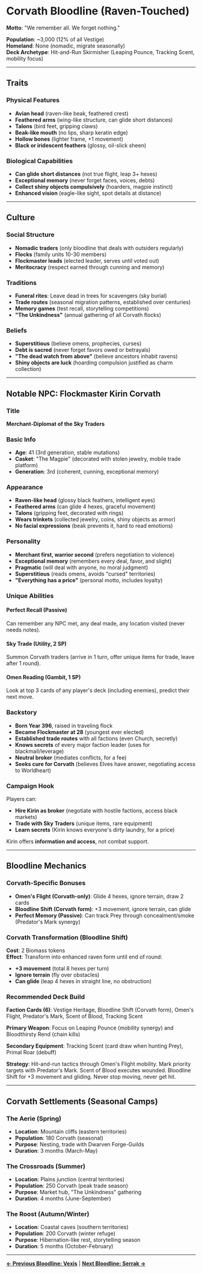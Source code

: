 # Corvath Bloodline (Raven-Touched)

**Motto**: "We remember all. We forget nothing."

**Population**: ~3,000 (12% of all Vestige)  
**Homeland**: None (nomadic, migrate seasonally)  
**Deck Archetype**: Hit-and-Run Skirmisher (Leaping Pounce, Tracking Scent, mobility focus)

---

## Traits

### Physical Features
- **Avian head** (raven-like beak, feathered crest)
- **Feathered arms** (wing-like structure, can glide short distances)
- **Talons** (bird feet, gripping claws)
- **Beak-like mouth** (no lips, sharp keratin edge)
- **Hollow bones** (lighter frame, +1 movement)
- **Black or iridescent feathers** (glossy, oil-slick sheen)

### Biological Capabilities
- **Can glide short distances** (not true flight, leap 3+ hexes)
- **Exceptional memory** (never forget faces, voices, debts)
- **Collect shiny objects compulsively** (hoarders, magpie instinct)
- **Enhanced vision** (eagle-like sight, spot details at distance)

---

## Culture

### Social Structure
- **Nomadic traders** (only bloodline that deals with outsiders regularly)
- **Flocks** (family units 10-30 members)
- **Flockmaster leads** (elected leader, serves until voted out)
- **Meritocracy** (respect earned through cunning and memory)

### Traditions
- **Funeral rites**: Leave dead in trees for scavengers (sky burial)
- **Trade routes** (seasonal migration patterns, established over centuries)
- **Memory games** (test recall, storytelling competitions)
- **"The Unkindness"** (annual gathering of all Corvath flocks)

### Beliefs
- **Superstitious** (believe omens, prophecies, curses)
- **Debt is sacred** (never forget favors owed or betrayals)
- **"The dead watch from above"** (believe ancestors inhabit ravens)
- **Shiny objects are luck** (hoarding compulsion justified as charm collection)

---

## Notable NPC: Flockmaster Kirin Corvath

### Title
**Merchant-Diplomat of the Sky Traders**

### Basic Info
- **Age**: 41 (3rd generation, stable mutations)
- **Casket**: "The Magpie" (decorated with stolen jewelry, mobile trade platform)
- **Generation**: 3rd (coherent, cunning, exceptional memory)

### Appearance
- **Raven-like head** (glossy black feathers, intelligent eyes)
- **Feathered arms** (can glide 4 hexes, graceful movement)
- **Talons** (gripping feet, decorated with rings)
- **Wears trinkets** (collected jewelry, coins, shiny objects as armor)
- **No facial expressions** (beak prevents it, hard to read emotions)

### Personality
- **Merchant first, warrior second** (prefers negotiation to violence)
- **Exceptional memory** (remembers every deal, favor, and slight)
- **Pragmatic** (will deal with anyone, no moral judgment)
- **Superstitious** (reads omens, avoids "cursed" territories)
- **"Everything has a price"** (personal motto, includes loyalty)

### Unique Abilities

#### Perfect Recall (Passive)
Can remember any NPC met, any deal made, any location visited (never needs notes).

#### Sky Trade (Utility, 2 SP)
Summon Corvath traders (arrive in 1 turn, offer unique items for trade, leave after 1 round).

#### Omen Reading (Gambit, 1 SP)
Look at top 3 cards of any player's deck (including enemies), predict their next move.

### Backstory
- **Born Year 396**, raised in traveling flock
- **Became Flockmaster at 28** (youngest ever elected)
- **Established trade routes** with all factions (even Church, secretly)
- **Knows secrets** of every major faction leader (uses for blackmail/leverage)
- **Neutral broker** (mediates conflicts, for a fee)
- **Seeks cure for Corvath** (believes Elves have answer, negotiating access to Worldheart)

### Campaign Hook
Players can:
- **Hire Kirin as broker** (negotiate with hostile factions, access black markets)
- **Trade with Sky Traders** (unique items, rare equipment)
- **Learn secrets** (Kirin knows everyone's dirty laundry, for a price)

Kirin offers **information and access**, not combat support.

---

## Bloodline Mechanics

### Corvath-Specific Bonuses
- **Omen's Flight (Corvath-only)**: Glide 4 hexes, ignore terrain, draw 2 cards
- **Bloodline Shift (Corvath form)**: +3 movement, ignore terrain, can glide
- **Perfect Memory (Passive)**: Can track Prey through concealment/smoke (Predator's Mark synergy)

### Corvath Transformation (Bloodline Shift)
**Cost**: 2 Biomass tokens  
**Effect**: Transform into enhanced raven form until end of round:
- **+3 movement** (total 8 hexes per turn)
- **Ignore terrain** (fly over obstacles)
- **Can glide** (leap 4 hexes in straight line, no obstruction)

### Recommended Deck Build
**Faction Cards (6)**: Vestige Heritage, Bloodline Shift (Corvath form), Omen's Flight, Predator's Mark, Scent of Blood, Tracking Scent

**Primary Weapon**: Focus on Leaping Pounce (mobility synergy) and Bloodthirsty Rend (chain kills)

**Secondary Equipment**: Tracking Scent (card draw when hunting Prey), Primal Roar (debuff)

**Strategy**: Hit-and-run tactics through Omen's Flight mobility. Mark priority targets with Predator's Mark. Scent of Blood executes wounded. Bloodline Shift for +3 movement and gliding. Never stop moving, never get hit.

---

## Corvath Settlements (Seasonal Camps)

### The Aerie (Spring)
- **Location**: Mountain cliffs (eastern territories)
- **Population**: 180 Corvath (seasonal)
- **Purpose**: Nesting, trade with Dwarven Forge-Guilds
- **Duration**: 3 months (March-May)

### The Crossroads (Summer)
- **Location**: Plains junction (central territories)
- **Population**: 250 Corvath (peak trade season)
- **Purpose**: Market hub, "The Unkindness" gathering
- **Duration**: 4 months (June-September)

### The Roost (Autumn/Winter)
- **Location**: Coastal caves (southern territories)
- **Population**: 200 Corvath (winter refuge)
- **Purpose**: Hibernation-like rest, storytelling season
- **Duration**: 5 months (October-February)

---

**[← Previous Bloodline: Vexis](bloodline-vexis.md)** | **[Next Bloodline: Serrak →](bloodline-serrak.md)**
